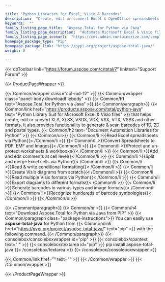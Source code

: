 ```yaml
---

title: "Python Libraries for Excel, Visio & Barcodes"
description:  "Create, edit or convert Excel & OpenOffice spreadsheets and Visio diagram. Add barcode generation & scanning capabilities to Python apps"
keywords:  ""
family_listing_page_title:  "Aspose.Total for Python via Java"
family_listing_page_description:  "Automate Microsoft Excel & Visio file generation, editing & conversion processes with Python libraries"
family_listing_page_iconurl:  "https://cms.admin.containerize.com/templates/aspose/img/products/total/aspose_total-for-python-via-java.svg"
homepage_package_type: "Pip"
homepage_package_link: "https://pypi.org/project/aspose-total-java/"
weight: 8

---
```


{{< dbToolbar link="https://forum.aspose.com/c/total/7" linktext="Support Forum" >}}

{{< ProductPageWrapper >}}

<!-- ProductPageContent-->
{{< Common/wrapper class="col-md-12" >}}
{{< Common/wrapper class="panel-body downloadfilebody" >}}
{{< Common/h1 text="Aspose.Total for Python via Java" >}}
{{< Common/paragraph>}}
{{< Common/link href="https://products.aspose.com/total/python-java" text="Python Library Suit for Microsoft Excel & Visio files"  >}} that helps create, edit or convert XLS, XLSX, VSDX, VDX, VSX, VTX, VSSX and other formats. It also provides functionality to generate & scan barcodes of 1D, 2D and postal types.
{{< Common/h2 text="Document Automation Libraries for Python"  >}} 
{{< Common/ul>}}
{{< Common/li >}}Read Excel spreadsheets via Python{{< /Common/li >}}
{{< Common/li >}}Convert Spreadsheets to PDF, EMF and Images{{< /Common/li >}}
{{< Common/li >}}Protect and un-protect worksheets & workbooks{{< /Common/li >}}
{{< Common/li >}}Add and edit comments at cell level{{< /Common/li >}}
{{< Common/li >}}Split and merge Excel cells via Python{{< /Common/li >}}
{{< Common/li >}}Read & write conditional formatting{{< /Common/li >}}
{{< Common/li >}}Create Visio diagrams from scratch{{< /Common/li >}}
{{< Common/li >}}Read multiple Visio formats via Python{{< /Common/li >}}
{{< Common/li >}}Export diagrams to different formats{{< /Common/li >}}
{{< Common/li >}}Generate barcodes in various types and image formats{{< /Common/li >}}
{{< Common/li >}}Recognize hundereds of barcode symbologies{{< /Common/li >}}
{{< /Common/ul>}}

{{< /Common/paragraph>}}
{{< Common/hr >}}
{{< Common/h4 text="Download Aspose.Total for Python via Java from PIP"  >}}
{{< Common/paragraph class="package-instructions">}}
You can easily use  <b>aspose-total-java</b> for Python from  {{< Common/link href="https://pypi.org/project/aspose-total-java/" text="pip"  >}} with the following command.
{{< /Common/paragraph>}}
{{< consolebox/consoleboxwrapper id="pip" >}}
       {{< consolebox/spantext text=" " >}}
       {{< consolebox/textarea id="pip" >}} pip install aspose-total-java {{< /consolebox/textarea >}}
{{< /consolebox/consoleboxwrapper >}}

{{< Common/link href="" text=""  >}}
{{< /Common/wrapper >}}
{{< /Common/wrapper >}}

<!-- /ProductPageContent-->

{{< /ProductPageWrapper >}}
